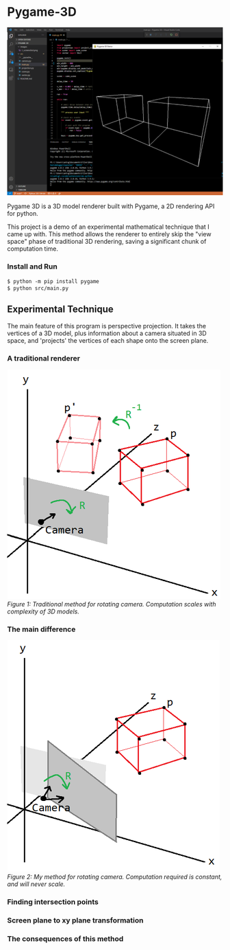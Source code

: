 # Pygame-3D

![image](https://github.com/Anthony-Gambale/Pygame-3D/blob/main/images/1_screenshot.png)

Pygame 3D is a 3D model renderer built with Pygame, a 2D rendering API for python.

This project is a demo of an experimental mathematical technique that I came up with. This method allows the renderer to entirely skip the "view space" phase of traditional 3D rendering, saving a significant chunk of computation time.

### Install and Run
```
$ python -m pip install pygame
$ python src/main.py
```

## Experimental Technique

The main feature of this program is perspective projection. It takes the vertices of a 3D model, plus information about a camera situated in 3D space, and 'projects' the vertices of each shape onto the screen plane.

### A traditional renderer

![image](https://github.com/Anthony-Gambale/Pygame-3D/blob/main/images/2_traditional_rotate.png)  
*Figure 1: Traditional method for rotating camera. Computation scales with complexity of 3D models.*

### The main difference

![image](https://github.com/Anthony-Gambale/Pygame-3D/blob/main/images/3_my_rotate.png)  
*Figure 2: My method for rotating camera. Computation required is constant, and will never scale.*

### Finding intersection points

### Screen plane to xy plane transformation

### The consequences of this method
